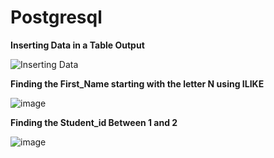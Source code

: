 # Postgresql

**Inserting Data in a Table Output**

![Inserting Data](https://user-images.githubusercontent.com/88196747/129853988-1e4952c7-21fb-46ab-b79f-5efa63929c1b.JPG)

**Finding the First_Name starting with the letter N using ILIKE**

![image](https://user-images.githubusercontent.com/88196747/130074639-61a3bb4e-ac8e-469e-9e76-c6b1f6663c20.png)

**Finding the Student_id Between 1 and 2**

![image](https://user-images.githubusercontent.com/88196747/130243389-a9ef8574-63e1-4bba-a7ac-186e2e94725e.png)



